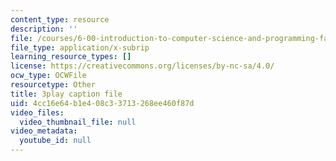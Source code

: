 ```yaml
---
content_type: resource
description: ''
file: /courses/6-00-introduction-to-computer-science-and-programming-fall-2008/4cc16e64b1e408c33713268ee460f87d_ENrAsRoR97I.srt
file_type: application/x-subrip
learning_resource_types: []
license: https://creativecommons.org/licenses/by-nc-sa/4.0/
ocw_type: OCWFile
resourcetype: Other
title: 3play caption file
uid: 4cc16e64-b1e4-08c3-3713-268ee460f87d
video_files:
  video_thumbnail_file: null
video_metadata:
  youtube_id: null
---
```


